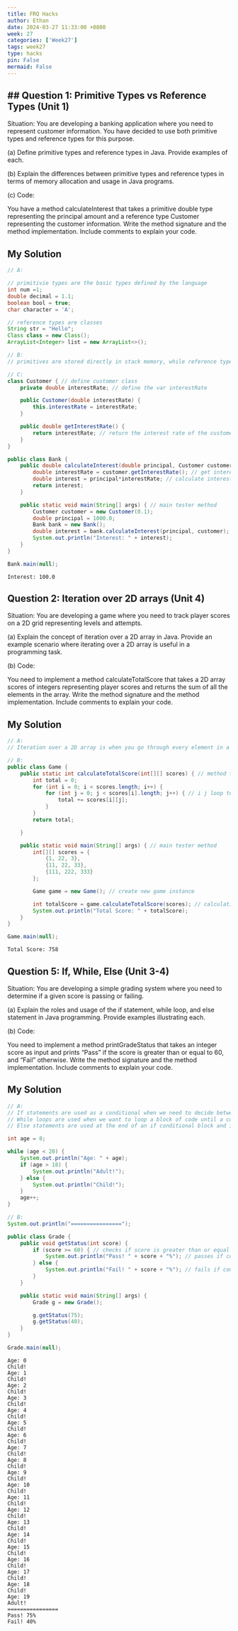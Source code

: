 ```yaml
---
title: FRQ Hacks
author: Ethan
date: 2024-03-27 11:33:00 +0800
week: 27
categories: ['Week27']
tags: week27
type: hacks
pin: False
mermaid: False
---
```


## ## Question 1: Primitive Types vs Reference Types (Unit 1)

Situation: You are developing a banking application where you need to represent customer information. You have decided to use both primitive types and reference types for this purpose.

(a) Define primitive types and reference types in Java. Provide examples of each.

(b) Explain the differences between primitive types and reference types in terms of memory allocation and usage in Java programs.

(c) Code:

You have a method calculateInterest that takes a primitive double type representing the principal amount and a reference type Customer representing the customer information. Write the method signature and the method implementation. Include comments to explain your code.

## My Solution


```Java
// A:

// primitivie types are the basic types defined by the language
int num =1;
double decimal = 1.1;
boolean bool = true;
char character = 'A';

// reference types are classes
String str = "Hello";
Class class = new Class();
ArrayList<Integer> list = new ArrayList<>();

// B:
// primitives are stored directly in stack memory, while reference types are stored in heap memory. Primitives hold a var's true value while references are a references to a memory location
```


```Java
// C:
class Customer { // define customer class
    private double interestRate; // define the var interestRate

    public Customer(double interestRate) {
        this.interestRate = interestRate;
    }

    public double getInterestRate() {
        return interestRate; // return the interest rate of the customer
    }
}

public class Bank {
    public double calculateInterest(double principal, Customer customer) {
        double interestRate = customer.getInterestRate(); // get interest rate from customer
        double interest = principal*interestRate; // calculate interest rate by doing principle multiplied by the rate
        return interest;
    }

    public static void main(String[] args) { // main tester method
        Customer customer = new Customer(0.1);
        double principal = 1000.0;
        Bank bank = new Bank();
        double interest = bank.calculateInterest(principal, customer);
        System.out.println("Interest: " + interest);
    }
}

Bank.main(null);
```

    Interest: 100.0


## Question 2: Iteration over 2D arrays (Unit 4)
Situation: You are developing a game where you need to track player scores on a 2D grid representing levels and attempts.

(a) Explain the concept of iteration over a 2D array in Java. Provide an example scenario where iterating over a 2D array is useful in a programming task.

(b) Code:

You need to implement a method calculateTotalScore that takes a 2D array scores of integers representing player scores and returns the sum of all the elements in the array. Write the method signature and the method implementation. Include comments to explain your code.

## My Solution


```Java
// A:
// Iteration over a 2D array is when you go through every element in a 2D array. This can be done by an i j loop. A 2D array can be useful when analyzing cartesian graphical values

// B:
public class Game {
    public static int calculateTotalScore(int[][] scores) { // method to calculate total score
        int total = 0;
        for (int i = 0; i < scores.length; i++) {
            for (int j = 0; j < scores[i].length; j++) { // i j loop to iterate through 2D array
                total += scores[i][j];
            }
        }
        return total;

    }

    public static void main(String[] args) { // main tester method
        int[][] scores = {
            {1, 22, 3},
            {11, 22, 33},
            {111, 222, 333}
        };

        Game game = new Game(); // create new game instance

        int totalScore = game.calculateTotalScore(scores); // calculating the score
        System.out.println("Total Score: " + totalScore);
    }
}

Game.main(null);
```

    Total Score: 758


## Question 5: If, While, Else (Unit 3-4)

Situation: You are developing a simple grading system where you need to determine if a given score is passing or failing.

(a) Explain the roles and usage of the if statement, while loop, and else statement in Java programming. Provide examples illustrating each.

(b) Code:

You need to implement a method printGradeStatus that takes an integer score as input and prints “Pass” if the score is greater than or equal to 60, and “Fail” otherwise. Write the method signature and the method implementation. Include comments to explain your code.

## My Solution


```Java
// A:
// If statements are used as a conditional when we need to decide between one thing or another depending on the value of a variable
// While loops are used when we want to loop a block of code until a condition is met
// Else statements are used at the end of an if conditional block and is used as a "catch all"

int age = 0;

while (age < 20) {
    System.out.println("Age: " + age);
    if (age > 18) {
        System.out.println("Adult!");
    } else {
        System.out.println("Child!");
    }
    age++;
}

// B:
System.out.println("================");

public class Grade {
    public void getStatus(int score) {
        if (score >= 60) { // checks if score is greater than or equal to 60
            System.out.println("Pass! " + score + "%"); // passes if condition is met
        } else {
            System.out.println("Fail! " + score + "%"); // fails if condition is not met
        }
    }

    public static void main(String[] args) {
        Grade g = new Grade();

        g.getStatus(75);
        g.getStatus(40);
    }
}

Grade.main(null);
```

    Age: 0
    Child!
    Age: 1
    Child!
    Age: 2
    Child!
    Age: 3
    Child!
    Age: 4
    Child!
    Age: 5
    Child!
    Age: 6
    Child!
    Age: 7
    Child!
    Age: 8
    Child!
    Age: 9
    Child!
    Age: 10
    Child!
    Age: 11
    Child!
    Age: 12
    Child!
    Age: 13
    Child!
    Age: 14
    Child!
    Age: 15
    Child!
    Age: 16
    Child!
    Age: 17
    Child!
    Age: 18
    Child!
    Age: 19
    Adult!
    ================
    Pass! 75%
    Fail! 40%

